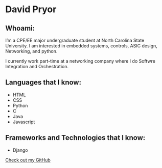 # David Pryor

## Whoami:
I’m a CPE/EE major undergraduate student at North Carolina State University.  I am interested in embedded systems, controls, ASIC design, Networking, and python. 

I currently work part-time at a networking company where I do Softwre Integration and Orchestration.


## Languages that I know:

- HTML
- CSS
- Python
- C
- Java
- Javascript



## Frameworks and Technologies that I know:

- Django


[Check out my GitHub](https://github.com/dapryor)